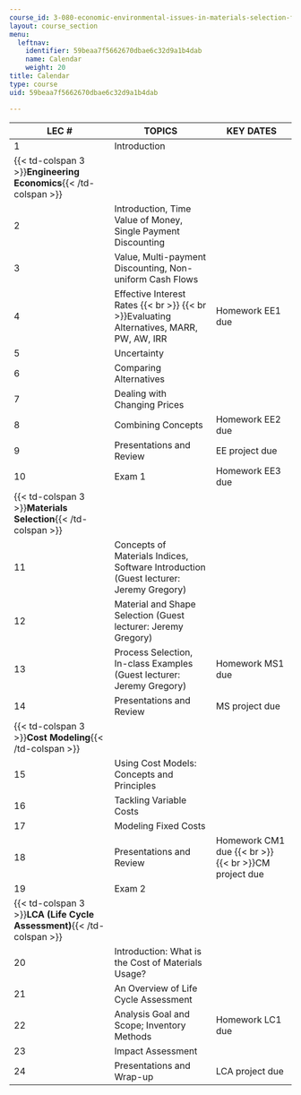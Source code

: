 ```yaml
---
course_id: 3-080-economic-environmental-issues-in-materials-selection-fall-2005
layout: course_section
menu:
  leftnav:
    identifier: 59beaa7f5662670dbae6c32d9a1b4dab
    name: Calendar
    weight: 20
title: Calendar
type: course
uid: 59beaa7f5662670dbae6c32d9a1b4dab

---
```


| LEC # | TOPICS | KEY DATES |
| --- | --- | --- |
| 1 | Introduction |  |
| {{< td-colspan 3 >}}**Engineering Economics**{{< /td-colspan >}} |||
| 2 | Introduction, Time Value of Money, Single Payment Discounting |  |
| 3 | Value, Multi-payment Discounting, Non-uniform Cash Flows |  |
| 4 | Effective Interest Rates  {{< br >}}  {{< br >}}Evaluating Alternatives, MARR, PW, AW, IRR | Homework EE1 due |
| 5 | Uncertainty |  |
| 6 | Comparing Alternatives |  |
| 7 | Dealing with Changing Prices |  |
| 8 | Combining Concepts | Homework EE2 due |
| 9 | Presentations and Review | EE project due |
| 10 | Exam 1 | Homework EE3 due |
| {{< td-colspan 3 >}}**Materials Selection**{{< /td-colspan >}} |||
| 11 | Concepts of Materials Indices, Software Introduction (Guest lecturer: Jeremy Gregory) |  |
| 12 | Material and Shape Selection (Guest lecturer: Jeremy Gregory) |  |
| 13 | Process Selection, In-class Examples (Guest lecturer: Jeremy Gregory) | Homework MS1 due |
| 14 | Presentations and Review | MS project due |
| {{< td-colspan 3 >}}**Cost Modeling**{{< /td-colspan >}} |||
| 15 | Using Cost Models: Concepts and Principles |  |
| 16 | Tackling Variable Costs |  |
| 17 | Modeling Fixed Costs |  |
| 18 | Presentations and Review | Homework CM1 due  {{< br >}}  {{< br >}}CM project due |
| 19 | Exam 2 |  |
| {{< td-colspan 3 >}}**LCA (Life Cycle Assessment)**{{< /td-colspan >}} |||
| 20 | Introduction: What is the Cost of Materials Usage? |  |
| 21 | An Overview of Life Cycle Assessment |  |
| 22 | Analysis Goal and Scope; Inventory Methods | Homework LC1 due |
| 23 | Impact Assessment |  |
| 24 | Presentations and Wrap-up | LCA project due